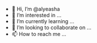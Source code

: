 - 👋 Hi, I’m @alyeasha
- 👀 I’m interested in ...
- 🌱 I’m currently learning ...
- 💞️ I’m looking to collaborate on ...
- 📫 How to reach me ...

<!---
alyeasha/alyeasha is a ✨ special ✨ repository because its `README.md` (this file) appears on your GitHub profile.
You can click the Preview link to take a look at your changes.
--->
